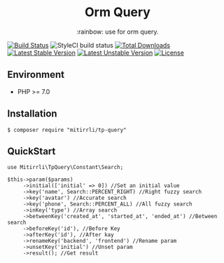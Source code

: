 <h1 align="center"> Orm Query </h1>
<p align="center">:rainbow: use for orm query.</p>

[![Build Status](https://travis-ci.org/Mitirrli/query.svg?branch=master)](https://travis-ci.org/Mitirrli/query)
![StyleCI build status](https://github.styleci.io/repos/209699257/shield) 
[![Total Downloads](https://poser.pugx.org/mitirrli/tp-query/downloads)](https://packagist.org/packages/mitirrli/tp-query)
[![Latest Stable Version](https://poser.pugx.org/mitirrli/tp-query/v/stable)](https://packagist.org/packages/mitirrli/tp-query)
[![Latest Unstable Version](https://poser.pugx.org/mitirrli/tp-query/v/unstable)](https://packagist.org/packages/mitirrli/tp-query)
<a href="https://packagist.org/packages/mitirrli/tp-query"><img src="https://poser.pugx.org/mitirrli/tp-query/license" alt="License"></a>

## Environment

- PHP >= 7.0

## Installation

```shell
$ composer require "mitirrli/tp-query"
```

## QuickStart
```
use Mitirrli\TpQuery\Constant\Search;

$this->param($params)
     ->initial(['initial' => 0]) //Set an initial value
     ->key('name', Search::PERCENT_RIGHT) //Right fuzzy search
     ->key('avatar') //Accurate search
     ->key('phone', Search::PERCENT_ALL) //All fuzzy search
     ->inKey('type') //Array search
     ->betweenKey('created_at', 'started_at', 'ended_at') //Between search
     ->beforeKey('id'), //Before Key
     ->afterKey('id'), //After kay
     ->renameKey('backend', 'frontend') //Rename param
     ->unsetKey('initial') //Unset param
     ->result(); //Get result
```  
  
